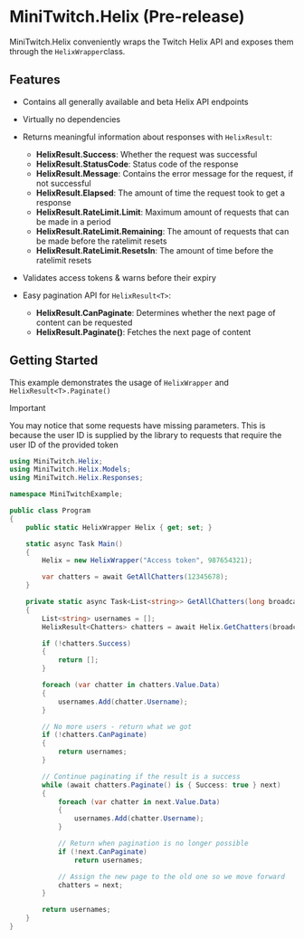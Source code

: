 # MiniTwitch.Helix (Pre-release)

MiniTwitch.Helix conveniently wraps the Twitch Helix API and exposes them through the `HelixWrapper`class.
## Features

- Contains all generally available and beta Helix API endpoints
- Virtually no dependencies
- Returns meaningful information about responses with `HelixResult`:
	- **HelixResult.Success**: Whether the request was successful
	- **HelixResult.StatusCode**: Status code of the response
	- **HelixResult.Message**: Contains the error message for the request, if not successful
	- **HelixResult.Elapsed**: The amount of time the request took to get a response
	- **HelixResult.RateLimit.Limit**: Maximum amount of requests that can be made in a period
	- **HelixResult.RateLimit.Remaining**: The amount of requests that can be made before the ratelimit resets
	- **HelixResult.RateLimit.ResetsIn**: The amount of time before the ratelimit resets

- Validates access tokens & warns before their expiry
- Easy pagination API for `HelixResult<T>`:
	- **HelixResult.CanPaginate**: Determines whether the next page of content can be requested
	- **HelixResult.Paginate()**: Fetches the next page of content

## Getting Started

This example demonstrates the usage of `HelixWrapper` and `HelixResult<T>.Paginate()`

> [!IMPORTANT]  
> You may notice that some requests have missing parameters. This is because the user ID is supplied by the library to requests that require the user ID of the provided token

```csharp
using MiniTwitch.Helix;
using MiniTwitch.Helix.Models;
using MiniTwitch.Helix.Responses;

namespace MiniTwitchExample;

public class Program
{
    public static HelixWrapper Helix { get; set; }

    static async Task Main()
    {
        Helix = new HelixWrapper("Access token", 987654321);

        var chatters = await GetAllChatters(12345678);
    }

    private static async Task<List<string>> GetAllChatters(long broadcasterId)
    {
        List<string> usernames = [];
        HelixResult<Chatters> chatters = await Helix.GetChatters(broadcasterId, first: 1000);

        if (!chatters.Success)
        {
            return [];
        }

        foreach (var chatter in chatters.Value.Data)
        {
            usernames.Add(chatter.Username);
        }

        // No more users - return what we got
        if (!chatters.CanPaginate)
        {
            return usernames;
        }

        // Continue paginating if the result is a success
        while (await chatters.Paginate() is { Success: true } next)
        {
            foreach (var chatter in next.Value.Data)
            {
                usernames.Add(chatter.Username);
            }

            // Return when pagination is no longer possible
            if (!next.CanPaginate)
                return usernames;

            // Assign the new page to the old one so we move forward
            chatters = next;
        }

        return usernames;
    }
}
```